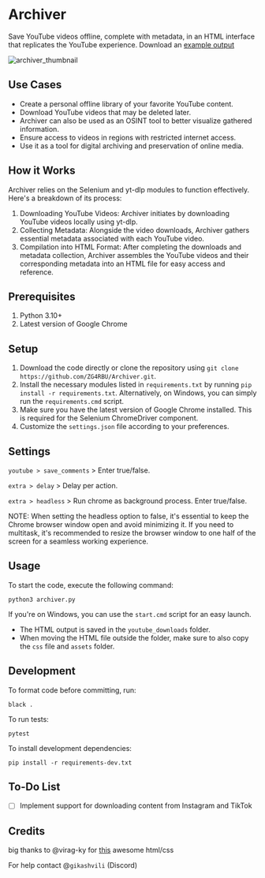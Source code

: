 # Archiver    
Save YouTube videos offline, complete with metadata, in an HTML interface that replicates the YouTube experience.
Download an [example output](https://www.dropbox.com/scl/fi/wfzfn82n69d15bkjzsbbs/Archiver-Export-Example.rar?rlkey=np62tkp2b2fc7rqv8ca3iont6&st=qvpjdaqf&dl=0)

![archiver_thumbnail](https://i.imgur.com/0KuTe24.png)

## Use Cases
- Create a personal offline library of your favorite YouTube content.
- Download YouTube videos that may be deleted later.
- Archiver can also be used as an OSINT tool to better visualize gathered information.
- Ensure access to videos in regions with restricted internet access.
- Use it as a tool for digital archiving and preservation of online media.

## How it Works
Archiver relies on the Selenium and yt-dlp modules to function effectively. Here's a breakdown of its process:

1. Downloading YouTube Videos: Archiver initiates by downloading YouTube videos locally using yt-dlp.
2. Collecting Metadata: Alongside the video downloads, Archiver gathers essential metadata associated with each YouTube video.
3. Compilation into HTML Format: After completing the downloads and metadata collection, Archiver assembles the YouTube videos and their corresponding metadata into an HTML file for easy access and reference.

## Prerequisites
1. Python 3.10+
2. Latest version of Google Chrome

## Setup
1. Download the code directly or clone the repository using `git clone https://github.com/ZG4RBU/Archiver.git`.
2. Install the necessary modules listed in `requirements.txt` by running `pip install -r requirements.txt`. Alternatively, on Windows, you can simply run the `requirements.cmd` script.
3. Make sure you have the latest version of Google Chrome installed. This is required for the Selenium ChromeDriver component.
4. Customize the `settings.json` file according to your preferences.

## Settings
`youtube > save_comments` > Enter true/false.

`extra > delay` > Delay per action.

`extra > headless` > Run chrome as background process. Enter true/false.

NOTE:
When setting the headless option to false, it's essential to keep the Chrome browser window open and avoid minimizing it. If you need to multitask, it's recommended to resize the browser window to one half of the screen for a seamless working experience.


## Usage
To start the code, execute the following command:
```
python3 archiver.py
```
If you're on Windows, you can use the `start.cmd` script for an easy launch.
- The HTML output is saved in the `youtube_downloads` folder.
- When moving the HTML file outside the folder, make sure to also copy the `css` file and `assets` folder.

## Development

To format code before committing, run:

```
black .
```

To run tests:

```
pytest
```

To install development dependencies:

```
pip install -r requirements-dev.txt
```

## To-Do List
- [ ] Implement support for downloading content from Instagram and TikTok

## Credits
big thanks to @virag-ky for [this](https://github.com/virag-ky/Youtube-Clone) awesome html/css

For help contact @`gikashvili` (Discord)
